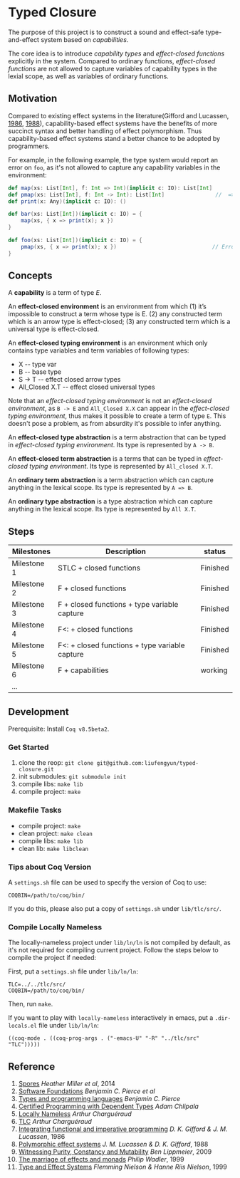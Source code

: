 # Typed Closure

The purpose of this project is to construct a sound and effect-safe
type-and-effect system based on *capabilities*.

The core idea is to introduce *capability types* and *effect-closed
functions* explicitly in the system.  Compared to ordinary functions,
*effect-closed functions* are not allowed to capture variables of
capability types in the lexial scope, as well as variables of ordinary
functions.

## Motivation

Compared to existing effect systems in the literature(Gifford and
Lucassen, [1986](http://dl.acm.org/citation.cfm?id=319848),
[1988](http://dl.acm.org/citation.cfm?id=73564)), capability-based
effect systems have the benefits of more succinct syntax and better
handling of effect polymorphism. Thus capability-based effect systems
stand a better chance to be adopted by programmers.

For example, in the following example, the type system would report an
error on `foo`, as it's not allowed to capture any capability
variables in the environment:

``` scala
def map(xs: List[Int], f: Int => Int)(implicit c: IO): List[Int]
def pmap(xs: List[Int], f: Int -> Int): List[Int]                //  => means f is closed
def print(x: Any)(implicit c: IO): ()

def bar(xs: List[Int])(implicit c: IO) = {
    map(xs, { x => print(x); x })
}

def foo(xs: List[Int])(implicit c: IO) = {
    pmap(xs, { x => print(x); x })                              // Error, can't capture c:IO
}
```

## Concepts

A **capability** is a term of type *E*.

An **effect-closed environment** is an environment from which (1) it’s
impossible to construct a term whose type is E. (2) any constructed
term which is an arrow type is effect-closed; (3) any constructed term
which is a universal type is effect-closed.

An **effect-closed typing environment** is an environment which only
contains type variables and term variables of following types:

- X               -- type var
- B               -- base type
- S -> T          -- effect closed arrow types
- All_Closed X.T  -- effect closed universal types

Note that an *effect-closed typing environment* is not an
*effect-closed environment*, as `B -> E` and `All_Closed X.X` can
appear in the *effect-closed typing environment*, thus makes it
possible to create a term of type `E`. This doesn't pose a problem,
as from absurdity it's possible to infer anything.

An **effect-closed type abstraction** is a term abstraction that can
be typed in *effect-closed typing environment*. Its type is represented by `A
-> B`.

An **effect-closed term abstraction** is a terms that can be typed in
*effect-closed typing environment*. Its type is represented by `All_closed
X.T`.

An **ordinary term abstraction** is a term abstraction which can
capture anything in the lexical scope.  Its type is represented by `A
=> B`.

An **ordinary type abstraction** is a type abstraction which can
capture anything in the lexical scope. Its type is represented by `All
X.T`.

## Steps

| Milestones                   |          Description                                   |         status      |
| ---------------------------- | ------------------------------------------------------ | --------------------|
|  Milestone 1                 |    STLC + closed functions                             |      Finished       |
|  Milestone 2                 |    F + closed functions                                |      Finished       |
|  Milestone 3                 |    F + closed functions + type variable capture        |      Finished       |
|  Milestone 4                 |    F<: + closed functions                              |      Finished       |
|  Milestone 5                 |    F<: + closed functions + type variable capture      |      Finished       |
|  Milestone 6                 |    F + capabilities                                    |      working        |
|  ...                         |                                                        |                     |

## Development

Prerequisite: Install `Coq v8.5beta2`.

### Get Started

1. clone the reop: `git clone git@github.com:liufengyun/typed-closure.git`
1. init submodules: `git submodule init`
1. compile libs: `make lib`
1. compile project: `make`

### Makefile Tasks

- compile project: `make`
- clean project: `make clean`
- compile libs: `make lib`
- clean lib: `make libclean`

### Tips about Coq Version

A `settings.sh` file can be used to specify the version of Coq to use:

    COQBIN=/path/to/coq/bin/

If you do this, please also put a copy of `settings.sh` under `lib/tlc/src/`.

### Compile Locally Nameless

The locally-nameless project under `lib/ln/ln` is not compiled by default,
as it's not required for compiling current project. Follow the steps below
to compile the project if needed:

First, put a `settings.sh` file under `lib/ln/ln`:

``` shell
TLC=../../tlc/src/
COQBIN=/path/to/coq/bin/
```

Then, run `make`.

If you want to play with `locally-nameless` interactively in emacs,
put a `.dir-locals.el` file under `lib/ln/ln`:

    ((coq-mode . ((coq-prog-args . ("-emacs-U" "-R" "../tlc/src" "TLC")))))

## Reference

1. [Spores](http://infoscience.epfl.ch/record/191239)  *Heather Miller et al*, 2014
2. [Software Foundations](http://www.cis.upenn.edu/~bcpierce/sf)  *Benjamin C. Pierce et al*
3. [Types and programming languages](https://www.cis.upenn.edu/~bcpierce/tapl/)  *Benjamin C. Pierce*
4. [Certified Programming with Dependent Types](http://adam.chlipala.net/cpdt/)  *Adam Chlipala*
5. [Locally Nameless](http://www.chargueraud.org/softs/ln/)  *Arthur Charguéraud*
6. [TLC](http://www.chargueraud.org/softs/tlc/)  *Arthur Charguéraud*
7. [Integrating functional and imperative programming](http://dl.acm.org/citation.cfm?id=319848)  *D. K. Gifford & J. M. Lucassen*, 1986
8. [Polymorphic effect systems](http://dl.acm.org/citation.cfm?id=73564)  *J. M. Lucassen & D. K. Gifford*, 1988
9. [Witnessing Purity, Constancy and Mutability](http://link.springer.com/chapter/10.1007/978-3-642-10672-9_9)  *Ben Lippmeier*, 2009
10. [The marriage of effects and monads](http://dl.acm.org/citation.cfm?id=289429) *Philip Wadler*, 1999
11. [Type and Effect Systems](http://www2.imm.dtu.dk/~fnie/Papers/NiNi99tes.pdf)  *Flemming Nielson & Hanne Riis Nielson*, 1999
